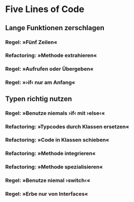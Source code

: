 # Five Lines of Code
## Lange Funktionen zerschlagen
### Regel: »Fünf Zeilen«
### Refactoring: »Methode extrahieren«
### Regel: »Aufrufen oder Übergeben«
### Regel: »›if‹ nur am Anfang«
## Typen richtig nutzen
### Regel: »Benutze niemals ›if‹ mit ›else‹«
### Refactoring: »Typcodes durch Klassen ersetzen«
### Refactoring: »Code in Klassen schieben«
### Refactoring: »Methode integrieren«
### Refactoring: »Methode spezialisieren«
### Regel: »Benutze niemal ›switch‹«
### Regel: »Erbe nur von Interfaces«
